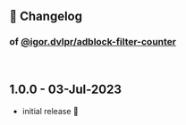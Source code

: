 ## 📒 Changelog

### of [@igor.dvlpr/adblock-filter-counter](https://github.com/igorskyflyer/npm-adblock-filter-counter)

<br>

## 1.0.0 - 03-Jul-2023

- initial release 🎉
